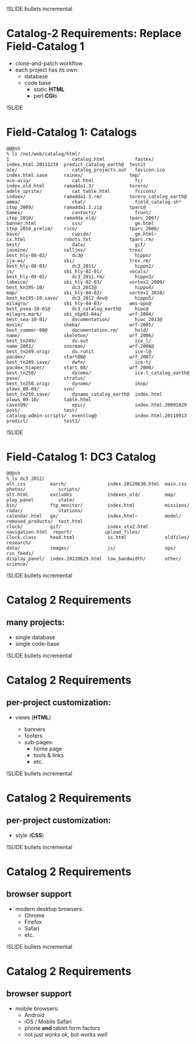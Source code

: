 !SLIDE bullets incremental
# Catalog-2 Requirements: Replace Field-Catalog 1

- clone-and-patch workflow
- each project has its own:
    - database
    - code base
        - static **HTML**
        - perl **CGI**s

!SLIDE
# Field-Catalog 1: Catalogs

    @@@sh
    % ls /net/web/catalog/html/
    1                       catalog.html           fastex/               index.html.20111219  predict_catalog_earth@  testit
    ace/                    catalog_projects.out   favicon.ico           index.html.save      rainex/                 tmp/
    ace-asia/               cat.html               fc/                   index.old.html       ramadda1.3/             torero/
    adele_sprite/           cat_table.html         fcicons/              indoex/              ramadda1.3.rm/          torero_catalog_earth@
    amma/                   chat/                  field_catalog.sh*     itop_2009/           ramadda1.3.zip          tparc@
    bamex/                  contacts/              front/                itop_2010/           ramadda_old/            tparc_2007/
    banner.html             css/                   ge.html               itop_2010_prelim/    rico/                   tparc_2008/
    base/                   cupido/                ge.html~              ix.html              robots.txt              tparc.rm/
    best/                   data/                  gif/                  jasmine/             salljex/                trex/
    best_hly-08-02/         dc3@                   hippo/                jja-ws/              sbi/                    trex.rm/
    best_hly-08-03/         dc3_2011/              hippo2/               js/                  sbi_hly-02-01/          vocals/
    best_hly-09-02/         dc3_2011.rm/           hippo3/               lakeice/             sbi_hly-02-03/          vortex2_2009/
    best_kn195-10/          dc3_2012@              hippo4/               map/                 sbi_hly-04-02/          vortex2_2010/
    best_kn195-10.save/     dc3_2012_dev@          hippo5/               milagro/             sbi_hly-04-03/          wms-ops@
    best_psea-10-01@        dc3_catalog_earth@     hiwc@                 milagro.mark/        sbi_nbp03-04a/          wrf-2004/
    best_sea-10-01/         documentation/         hiwc_2013@            movie/               sheba/                  wrf-2005/
    best_summer-09@         documentation.rm/      hold/                 name/                skeleton/               wrf_2006/
    best_tn249/             du.out                 ice_l/                name_2003/           snorman/                wrf-2006@
    best_tn249.orig/        du.runit               ice-l@                pacdex/              start08@                wrf_2007/
    best_tn249.save/        dwfe/                  ice-t/                pacdex_hiaper/       start_08/               wrf_2008/
    best_tn250/             dycoms/                ice-t_catalog_earth@  pase/                stratus/
    best_tn250.orig/        dynamo/                ihop/                 plows_08-09/         svn/
    best_tn250.save/        dynamo_catalog_earth@  index.html            plows_09-10/         table.html
    cases99/                epic/                  index.html.20091029   post/                test/
    catalog-admin-scripts/  eventlog@              index.html.20110913   predict/             test1/

!SLIDE

# Field-Catalog 1: DC3 Catalog

    @@@sh
    % ls dc3_2012/
    alt.css         earch/               index.20120630.html  main.css         photos/            scripts/
    alt.html        excludes             indexes_old/         map/             play_panel         state/
    bin/            ftp_monitor/         index.html           missions/        radar/             stations/
    calendar.html   ge/                  index.html~          model/           removed_products/  test.html
    clock/          gif/                 index_vtx2.html      navigation.html  report/            upload_files/
    Clock.class     head.html            ix.html              oldfiles/        research/
    data/           images/              js/                  ops/             rss_feeds/
    display_panel/  index.20120629.html  low_bandwidth/       other/           science/

!SLIDE bullets incremental
# Catalog 2 Requirements
## many projects:

- single database
- single code-base

!SLIDE bullets incremental
# Catalog 2 Requirements
## per-project customization:

- views (**HTML**)

    - banners
    - footers
    - sub-pages:
        - home page
        - tools & links
        - etc.

!SLIDE bullets incremental
# Catalog 2 Requirements
## per-project customization:

- style (**CSS**)

!SLIDE bullets incremental
# Catalog 2 Requirements
## browser support

- modern desktop browsers:
    - Chrome
    - Firefox
    - Safari
    - etc.

!SLIDE bullets incremental
# Catalog 2 Requirements
## browser support

- mobile browsers:
    - Android
    - iOS / Mobile Safari
    - phone **and** tablet form factors
    - not just *works ok*, but *works well*
